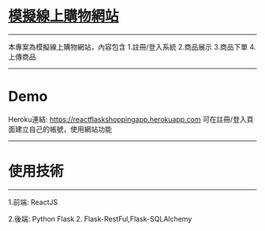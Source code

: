 # [模擬線上購物網站](https://reactflaskshoppingapp.herokuapp.com)
---

本專案為模擬線上購物網站，內容包含
1.註冊/登入系統
2.商品展示
3.商品下單
4.上傳商品

---
# Demo
Heroku連結: https://reactflaskshoppingapp.herokuapp.com
可在註冊/登入頁面建立自己的帳號，使用網站功能

---
# 使用技術
---
1.前端: ReactJS <br>




2.後端: Python Flask
  2. Flask-RestFul,Flask-SQLAlchemy
